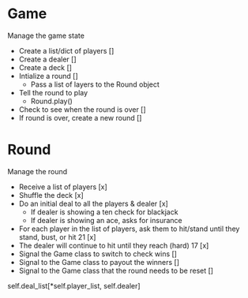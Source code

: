 # Game
Manage the game state
- Create a list/dict of players []
- Create a dealer []
- Create a deck []
- Intialize a round []
    * Pass a list of layers to the Round object
- Tell the round to play
    * Round.play()
- Check to see when the round is over []
- If round is over, create a new round []



# Round
Manage the round
- Receive a list of players [x]
- Shuffle the deck [x]
- Do an initial deal to all the players & dealer [x]
   * If dealer is showing a ten check for blackjack
   * If dealer is showing an ace, asks for insurance
- For each player in the list of players, ask them to hit/stand until they stand, bust, or hit 21 [x]
- The dealer will continue to hit until they reach (hard) 17 [x]
- Signal the Game class to switch to check wins []
- Signal to the Game class to payout the winners []
- Signal to the Game class that the round needs to be reset []


self.deal_list[*self.player_list, self.dealer]


